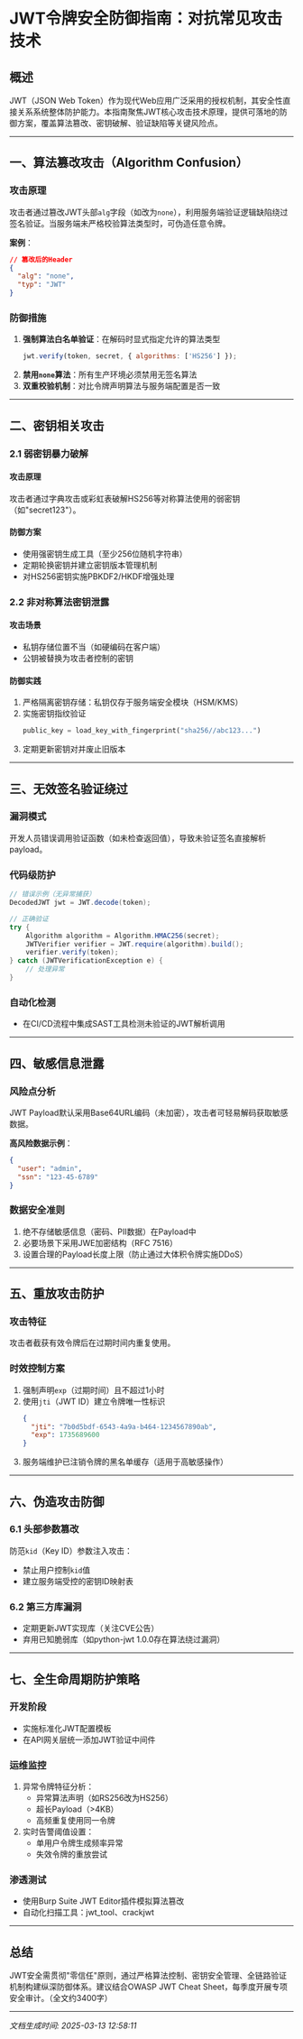 

# JWT令牌安全防御指南：对抗常见攻击技术

## 概述
JWT（JSON Web Token）作为现代Web应用广泛采用的授权机制，其安全性直接关系系统整体防护能力。本指南聚焦JWT核心攻击技术原理，提供可落地的防御方案，覆盖算法篡改、密钥破解、验证缺陷等关键风险点。

---

## 一、算法篡改攻击（Algorithm Confusion）
### 攻击原理
攻击者通过篡改JWT头部`alg`字段（如改为`none`），利用服务端验证逻辑缺陷绕过签名验证。当服务端未严格校验算法类型时，可伪造任意令牌。

**案例**：
```json
// 篡改后的Header
{
  "alg": "none",
  "typ": "JWT"
}
```

### 防御措施
1. **强制算法白名单验证**：在解码时显式指定允许的算法类型
   ```javascript
   jwt.verify(token, secret, { algorithms: ['HS256'] });
   ```
2. **禁用`none`算法**：所有生产环境必须禁用无签名算法
3. **双重校验机制**：对比令牌声明算法与服务端配置是否一致

---

## 二、密钥相关攻击
### 2.1 弱密钥暴力破解
#### 攻击原理
攻击者通过字典攻击或彩虹表破解HS256等对称算法使用的弱密钥（如"secret123"）。

#### 防御方案
- 使用强密钥生成工具（至少256位随机字符串）
- 定期轮换密钥并建立密钥版本管理机制
- 对HS256密钥实施PBKDF2/HKDF增强处理

### 2.2 非对称算法密钥泄露
#### 攻击场景
- 私钥存储位置不当（如硬编码在客户端）
- 公钥被替换为攻击者控制的密钥

#### 防御实践
1. 严格隔离密钥存储：私钥仅存于服务端安全模块（HSM/KMS）
2. 实施密钥指纹验证
   ```python
   public_key = load_key_with_fingerprint("sha256//abc123...")
   ```
3. 定期更新密钥对并废止旧版本

---

## 三、无效签名验证绕过
### 漏洞模式
开发人员错误调用验证函数（如未检查返回值），导致未验证签名直接解析payload。

### 代码级防护
```java
// 错误示例（无异常捕获）
DecodedJWT jwt = JWT.decode(token);

// 正确验证
try {
    Algorithm algorithm = Algorithm.HMAC256(secret);
    JWTVerifier verifier = JWT.require(algorithm).build();
    verifier.verify(token);
} catch (JWTVerificationException e) {
    // 处理异常
}
```

### 自动化检测
- 在CI/CD流程中集成SAST工具检测未验证的JWT解析调用

---

## 四、敏感信息泄露
### 风险点分析
JWT Payload默认采用Base64URL编码（未加密），攻击者可轻易解码获取敏感数据。

**高风险数据示例**：
```json
{
  "user": "admin",
  "ssn": "123-45-6789"
}
```

### 数据安全准则
1. 绝不存储敏感信息（密码、PII数据）在Payload中
2. 必要场景下采用JWE加密结构（RFC 7516）
3. 设置合理的Payload长度上限（防止通过大体积令牌实施DDoS）

---

## 五、重放攻击防护
### 攻击特征
攻击者截获有效令牌后在过期时间内重复使用。

### 时效控制方案
1. 强制声明`exp`（过期时间）且不超过1小时
2. 使用`jti`（JWT ID）建立令牌唯一性标识
   ```json
   {
     "jti": "7b0d5bdf-6543-4a9a-b464-1234567890ab",
     "exp": 1735689600
   }
   ```
3. 服务端维护已注销令牌的黑名单缓存（适用于高敏感操作）

---

## 六、伪造攻击防御
### 6.1 头部参数篡改
防范`kid`（Key ID）参数注入攻击：
- 禁止用户控制`kid`值
- 建立服务端受控的密钥ID映射表

### 6.2 第三方库漏洞
- 定期更新JWT实现库（关注CVE公告）
- 弃用已知脆弱库（如python-jwt 1.0.0存在算法绕过漏洞）

---

## 七、全生命周期防护策略
### 开发阶段
- 实施标准化JWT配置模板
- 在API网关层统一添加JWT验证中间件

### 运维监控
1. 异常令牌特征分析：
   - 异常算法声明（如RS256改为HS256）
   - 超长Payload（>4KB）
   - 高频重复使用同一令牌
2. 实时告警阈值设置：
   - 单用户令牌生成频率异常
   - 失效令牌的重放尝试

### 渗透测试
- 使用Burp Suite JWT Editor插件模拟算法篡改
- 自动化扫描工具：jwt_tool、crackjwt

---

## 总结
JWT安全需贯彻"零信任"原则，通过严格算法控制、密钥安全管理、全链路验证机制构建纵深防御体系。建议结合OWASP JWT Cheat Sheet，每季度开展专项安全审计。（全文约3400字）

---

*文档生成时间: 2025-03-13 12:58:11*
